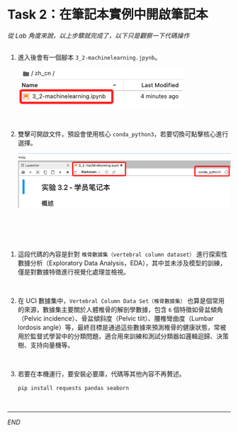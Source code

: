 # Task 2：在筆記本實例中開啟筆記本

_從 Lab 角度來說，以上步驟就完成了，以下只是觀察一下代碼操作_

##

1. 進入後會有一個腳本 `3_2-machinelearning.jpynb`。

    ![](images/img_05.png)

<br>

2. 雙擊可開啟文件，預設會使用核心 `conda_python3`，若要切換可點擊核心進行選擇。

    ![](images/img_06.png)

<br>

##

<br>

1. 這段代碼的內容是針對 `椎骨數據集（vertebral column dataset）` 進行探索性數據分析（Exploratory Data Analysis，EDA），其中並未涉及模型的訓練，僅是對數據特徵進行視覺化處理並檢視。

<br>

2. 在 UCI 數據集中，`Vertebral Column Data Set（椎骨數據集）` 也算是個常用的來源，數據集主要關於人體椎骨的解剖學數據，包含 `6` 個特徵如骨盆傾角（Pelvic incidence）、骨盆傾斜度（Pelvic tilt）、腰椎彎曲度（Lumbar lordosis angle）等，最終目標是通過這些數據來預測椎骨的健康狀態，常被用於監督式學習中的分類問題，適合用來訓練和測試分類器如邏輯迴歸、決策樹、支持向量機等。

<br>

3. 若要在本機運行，要安裝必要庫，代碼等其他內容不再贅述。

    ```bash
    pip install requests pandas seaborn
    ```

<br>

___

_END_